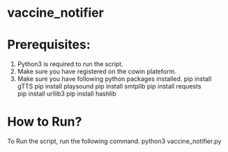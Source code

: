# vaccine_notifier

Prerequisites:
================
1. Python3 is required to run the script. 
2. Make sure you have registered on the cowin plateform. 
2. Make sure you have following python packages installed. 
      pip install gTTS
      pip install playsound
      pip install smtplib
      pip install requests  
      pip install urllib3
      pip install hashlib
      
      
      
How to Run? 
===========
  To Run the script, run the following command. 
      python3 vaccine_notifier.py
      
      
